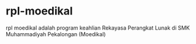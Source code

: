 # rpl-moedikal
rpl moedikal adalah program keahlian Rekayasa Perangkat Lunak di SMK Muhammadiyah Pekalongan (Moedikal)

